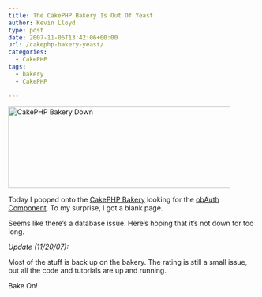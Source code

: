 ```yaml
---
title: The CakePHP Bakery Is Out Of Yeast
author: Kevin Lloyd
type: post
date: 2007-11-06T13:42:06+00:00
url: /cakephp-bakery-yeast/
categories:
  - CakePHP
tags:
  - bakery
  - CakePHP

---
```

<a href="/wp-content/uploads/bakery-down.png" rel="lightbox[pics-1194355910]" title="CakePHP Bakery Down"><img src="/wp-content/uploads/bakery-down.thumbnail.png" alt="CakePHP Bakery Down" class="imageframe" height="166" width="450" /></a>

Today I popped onto the [CakePHP Bakery][1] looking for the [obAuth Component][2]. To my surprise, I got a blank page.

Seems like there&#8217;s a database issue. Here&#8217;s hoping that it&#8217;s not down for too long.

_Update (11/20/07):_

Most of the stuff is back up on the bakery. The rating is still a small issue, but all the code and tutorials are up and running.

Bake On!

 [1]: http://bakery.cakephp.org/
 [2]: http://bakery.cakephp.org/articles/view/obauth-simple-authentication